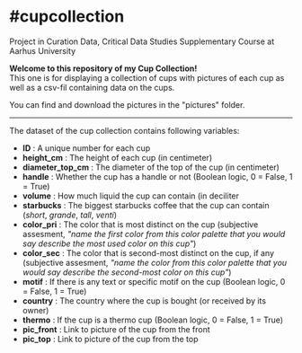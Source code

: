 # #cupcollection
Project in Curation Data, Critical Data Studies Supplementary Course at Aarhus University

**Welcome to this repository of my Cup Collection!** <br/>
This one is for displaying a collection of cups with pictures of each cup as well as a csv-fil containing data on the cups. <br/>

You can find and download the pictures in the "pictures" folder. <br/>

---

The dataset of the cup collection contains following variables: <rb/>

- **ID** : A unique number for each cup <br/>
- **height_cm** : The height of each cup (in centimeter) <br/>
- **diameter_top_cm** : The diameter of the top of the cup (in centimeter) <br/>
- **handle** : Whether the cup has a handle or not (Boolean logic, 0 = False, 1 = True) <br/>
- **volume** : How much liquid the cup can contain (in deciliter <br/>
- **starbucks** : The biggest starbucks coffee that the cup can contain (*short*, *grande*, *tall*, *venti*) <br/>
- **color_pri** : The color that is most distinct on the cup (subjective assesment, *"name the first color from this color palette that you would say describe the most used color on this cup"*) <br/>
- **color_sec** : The color that is second-most distinct on the cup, if any (subjective assesment, *"name the color from this color palette that you would say describe the second-most color on this cup"*) <br/>
- **motif** : If there is any text or specific motif on the cup (Boolean logic, 0 = False, 1 = True) <br/>
- **country** : The country where the cup is bought (or received by its owner) <br/>
- **thermo** : If the cup is a thermo cup (Boolean logic, 0 = False, 1 = True) <br/>
- **pic_front** : Link to picture of the cup from the front <br/>
- **pic_top** : Link to picture of the cup from the top  <br/>
